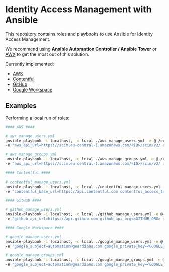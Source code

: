 # Identity Access Management with Ansible

This repository contains roles and playbooks to use Ansible for Identity Access
Management.

We recommend using **Ansible Automation Controller / Ansible Tower** or
[AWX](https://github.com/ansible/awx) to get the most out of this solution.

Currently implemented:
- [AWS](https://aws.amazon.com/)
- [Contentful](https://www.contentful.com/)
- [GitHub](https://github.com/)
- [Google Workspace](https://workspace.google.com/)

## Examples

Performing a local run of roles:

```bash
#### AWS ####

# aws_manage_users.yml
ansible-playbook -i localhost, -c local ./aws_manage_users.yml -e @./example_vars/aws.json \
-e "aws_api_url=https://scim.eu-central-1.amazonaws.com/<ID>/scim/v2/ aws_api_token=<AWS_API_TOKEN>"

# aws_manage_groups.yml
ansible-playbook -i localhost, -c local ./aws_manage_groups.yml -e @./example_vars/aws.json \
-e "aws_api_url=https://scim.eu-central-1.amazonaws.com/<ID>/scim/v2/ aws_api_token=<AWS_API_TOKEN>"

#### Contentful ####

# contentful_manage_users.yml
ansible-playbook -i localhost, -c local ./contentful_manage_users.yml -e @./contentful-example.json \
-e "contentful_base_url=https://api.contentful.com contentful_access_token=<CONTENTFUL_ACCESS_TOKEN> contentful_org_id=<CONTENTFUL_ORG_ID>"

#### GitHub ####

# github_manage_users.yml
ansible-playbook -i localhost, -c local ./github_manage_users.yml -e @./example_vars/github.json \
-e "github_api_url=https://api.github.com github_api_org=<GITHUB_ORG> github_api_token=<GITHUB_API_TOKEN>"

#### Google Workspace ####

# google_manage_users.yml
ansible-playbook -i localhost, -c local ./google_manage_users.yml -e @./example_vars/google.json \
-e "google_subject=automation@guardians.com google_private_key=<GOOGLE_API_PRIVATE_KEY>"

# google_manage_groups.yml
ansible-playbook -i localhost, -c local ./google_manage_groups.yml -e @./example_vars/google.json \
-e "google_subject=automation@guardians.com google_private_key=<GOOGLE_API_PRIVATE_KEY>"
```

